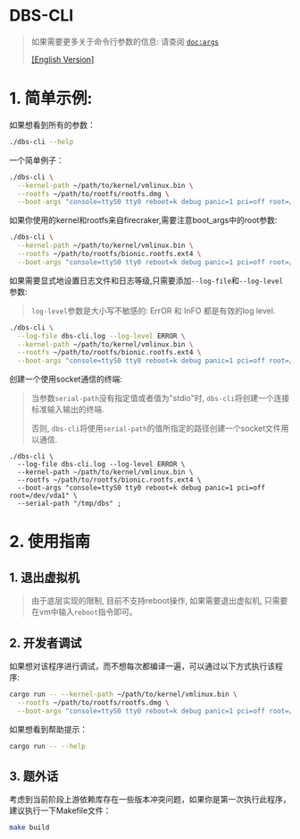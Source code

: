 # DBS-CLI

> 如果需要更多关于命令行参数的信息: 请查阅 [`doc:args`](docs/args.md)
> 
> [[English Version]](README.md)

# 1. 简单示例:

如果想看到所有的参数：

```bash
./dbs-cli --help
```

一个简单例子：

```bash
./dbs-cli \
  --kernel-path ~/path/to/kernel/vmlinux.bin \
  --rootfs ~/path/to/rootfs/rootfs.dmg \
  --boot-args "console=ttyS0 tty0 reboot=k debug panic=1 pci=off root=/dev/vda1" ;
```

如果你使用的kernel和rootfs来自firecraker,需要注意boot_args中的root参数:

```bash
./dbs-cli \
  --kernel-path ~/path/to/kernel/vmlinux.bin \
  --rootfs ~/path/to/rootfs/bionic.rootfs.ext4 \
  --boot-args "console=ttyS0 tty0 reboot=k debug panic=1 pci=off root=/dev/vda" ;
```


如果需要显式地设置日志文件和日志等级,只需要添加`--log-file`和`--log-level`参数:

> `log-level`参数是大小写不敏感的: ErrOR 和 InFO 都是有效的log level.

```bash
./dbs-cli \
  --log-file dbs-cli.log --log-level ERROR \
  --kernel-path ~/path/to/kernel/vmlinux.bin \
  --rootfs ~/path/to/rootfs/bionic.rootfs.ext4 \
  --boot-args "console=ttyS0 tty0 reboot=k debug panic=1 pci=off root=/dev/vda1" ;
```

创建一个使用socket通信的终端:

> 当参数`serial-path`没有指定值或者值为"stdio"时, `dbs-cli`将创建一个连接标准输入输出的终端.
> 
> 否则, `dbs-cli`将使用`serial-path`的值所指定的路径创建一个socket文件用以通信.

```
./dbs-cli \
  --log-file dbs-cli.log --log-level ERROR \
  --kernel-path ~/path/to/kernel/vmlinux.bin \
  --rootfs ~/path/to/rootfs/bionic.rootfs.ext4 \
  --boot-args "console=ttyS0 tty0 reboot=k debug panic=1 pci=off root=/dev/vda1" \
  --serial-path "/tmp/dbs" ;
```

# 2. 使用指南

## 1. 退出虚拟机

> 由于底层实现的限制, 目前不支持reboot操作, 如果需要退出虚拟机, 只需要在vm中输入`reboot`指令即可。

## 2. 开发者调试

如果想对该程序进行调试，而不想每次都编译一遍，可以通过以下方式执行该程序:

```bash
cargo run -- --kernel-path ~/path/to/kernel/vmlinux.bin \
  --rootfs ~/path/to/rootfs/rootfs.dmg \
  --boot-args "console=ttyS0 tty0 reboot=k debug panic=1 pci=off root=/dev/vda1" ;
```

如果想看到帮助提示：

```bash
cargo run -- --help
```


## 3. 题外话

考虑到当前阶段上游依赖库存在一些版本冲突问题，如果你是第一次执行此程序，建议执行一下Makefile文件：

```bash
make build
```